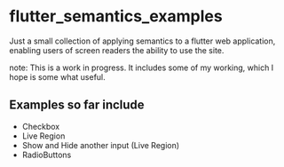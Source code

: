 # flutter_semantics_examples

Just a small collection of applying semantics to a flutter web application,
enabling users of screen readers the ability to use the site.

note: This is a work in progress.  It includes some of my working, which I hope is some what useful.

## Examples so far include

* Checkbox
* Live Region
* Show and Hide another input (Live Region)
* RadioButtons

